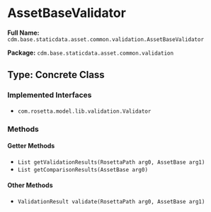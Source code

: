# AssetBaseValidator

**Full Name:** `cdm.base.staticdata.asset.common.validation.AssetBaseValidator`

**Package:** `cdm.base.staticdata.asset.common.validation`

## Type: Concrete Class

### Implemented Interfaces

- `com.rosetta.model.lib.validation.Validator`

### Methods

#### Getter Methods

- `List getValidationResults(RosettaPath arg0, AssetBase arg1)`
- `List getComparisonResults(AssetBase arg0)`

#### Other Methods

- `ValidationResult validate(RosettaPath arg0, AssetBase arg1)`

